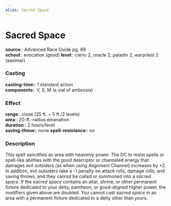 ```yaml
---
alias: Sacred Space
---
```


# Sacred Space 

**source**:: Advanced Race Guide pg. 89  
**school**:: evocation (good)
**level**:: cleric 2, oracle 2, paladin 2, warpriest 2 (aasimar)

### Casting 

**casting-time**:: 1 standard action  
**components**:: V, S, M (a vial of ambrosia)

### Effect 

**range**:: close (25 ft. + 5 ft./2 levels)  
**area**:: 20-ft.-radius emanation  
**duration**:: 2 hours/level  
**saving-throw**:: none
**spell-resistance**:: no

### Description 

This spell sanctifies an area with heavenly power. The DC to resist spells or spell-like abilities with the good descriptor or channeled energy that damages evil outsiders (as when using Alignment Channel) increases by +2. In addition, evil outsiders take a -1 penalty on attack rolls, damage rolls, and saving throws, and they cannot be called or summoned into a *sacred space*. If the *sacred space* contains an altar, shrine, or other permanent fixture dedicated to your deity, pantheon, or good-aligned higher power, the modifiers given above are doubled. You cannot cast *sacred space* in an area with a permanent fixture dedicated to a deity other than yours.
